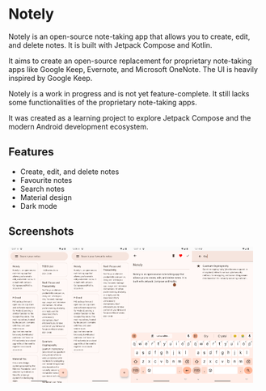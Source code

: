 # Notely

Notely is an open-source note-taking app that allows you to create, edit, and delete notes. It is
built with Jetpack Compose and Kotlin.

It aims to create an open-source replacement for proprietary note-taking apps like Google Keep,
Evernote, and Microsoft OneNote.
The UI is heavily inspired by Google Keep.

Notely is a work in progress and is not yet feature-complete. It still lacks some functionalities of
the proprietary note-taking apps.

It was created as a learning project to explore Jetpack Compose and the modern Android development
ecosystem.

## Features

- Create, edit, and delete notes
- Favourite notes
- Search notes
- Material design
- Dark mode

## Screenshots

<div style="display:flex;">
    <img
        src="screenshots/home.png"
        alt="Home" width="24%" />
    <img
        src="screenshots/favs.png"
        alt="Favourites" width="24%" />
    <img
        src="screenshots/editor.png"
        alt="Editor" width="24%" />
    <img
        src="screenshots/search.png"
        alt="Search" width="24%" />
</div>
